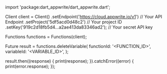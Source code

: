 import 'package:dart_appwrite/dart_appwrite.dart';

Client client = Client()
  .setEndpoint('https://cloud.appwrite.io/v1') // Your API Endpoint
  .setProject('5df5acd0d48c2') // Your project ID
  .setKey('919c2d18fb5d4...a2ae413da83346ad2'); // Your secret API key

Functions functions = Functions(client);

Future result = functions.deleteVariable(
  functionId: '<FUNCTION_ID>',
  variableId: '<VARIABLE_ID>',
);

result.then((response) {
  print(response);
}).catchError((error) {
  print(error.response);
});
